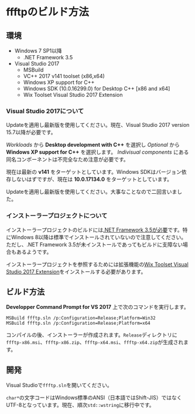 # ffftpのビルド方法

## 環境

- Windows 7 SP1以降
  - .NET Framework 3.5
- Visual Studio 2017
  - MSBuild
  - VC++ 2017 v141 toolset (x86,x64)
  - Windows XP support for C++
  - Windows SDK (10.0.16299.0) for Desktop C++ [x86 and x64]
  - Wix Toolset Visual Studio 2017 Extension

### Visual Studio 2017について

Updateを適用し最新版を使用してください。現在、Visual Studio 2017 version 15.7以降が必要です。

_Workloads_ から **Desktop development with C++** を選択し _Optional_ から **Windows XP support for C++** を選択します。 _Indivisual components_ にある同名コンポーネントは不完全なため注意が必要です。

現在は最新の **v141** をターゲットとしています。Windows SDKはバージョン依存しないはずですが、現在は **10.0.17134.0** をターゲットとしています。

Updateを適用し最新版を使用してください。大事なことなので二回言いました。

### インストーラープロジェクトについて
インストーラープロジェクトのビルドには[.NET Framework 3.5が必要](https://github.com/wixtoolset/issues/issues/5523)です。特にWindows 8以降は標準でインストールされていないので注意してください。ただし、.NET Framework 3.5が未インストールであってもビルドに支障ない場合もあるようです。

インストーラープロジェクトを参照するためには拡張機能の[Wix Toolset Visual Studio 2017 Extension](https://marketplace.visualstudio.com/items?itemName=RobMensching.WixToolsetVisualStudio2017Extension)をインストールする必要があります。

## ビルド方法

**Developper Command Prompt for VS 2017** 上で次のコマンドを実行します。
```
MSBuild ffftp.sln /p:Configuration=Release;Platform=Win32
MSBuild ffftp.sln /p:Configuration=Release;Platform=x64
```
コンパイルの後、インストーラーが作成されます。`Release`ディレクトリに`ffftp-x86.msi`、`ffftp-x86.zip`、`ffftp-x64.msi`、`ffftp-x64.zip`が生成されます。

## 開発

Visual Studioで`ffftp.sln`を開いてください。

`char*`の文字コードはWindows標準のANSI（日本語ではShift-JIS）ではなくUTF-8となっています。現在、順次`std::wstring`に移行中です。